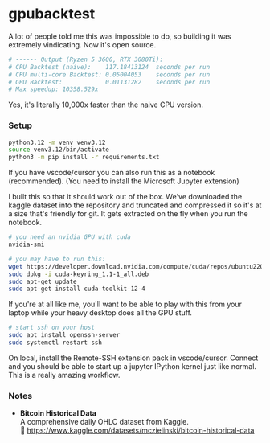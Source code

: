 # gpubacktest

A lot of people told me this was impossible to do, so building it was 
extremely vindicating. Now it's open source.

```bash
# ------ Output (Ryzen 5 3600, RTX 3080Ti):
# CPU Backtest (naive):    117.18413124  seconds per run
# CPU multi-core Backtest: 0.05004053    seconds per run
# GPU Backtest:            0.01131282    seconds per run
# Max speedup: 10358.529x
```

Yes, it's literally 10,000x faster than the naive CPU version.


### Setup
```bash
python3.12 -m venv venv3.12
source venv3.12/bin/activate
python3 -m pip install -r requirements.txt
```

If you have vscode/cursor you can also run this as a notebook (recommended).
(You need to install the Microsoft Jupyter extension)

I built this so that it should work out of the box. We've downloaded the kaggle dataset into the repository and truncated and compressed it so it's at a size that's friendly for git. It gets extracted on the fly when you run the notebook.


```bash
# you need an nvidia GPU with cuda
nvidia-smi

# you may have to run this:
wget https://developer.download.nvidia.com/compute/cuda/repos/ubuntu2204/x86_64/cuda-keyring_1.1-1_all.deb
sudo dpkg -i cuda-keyring_1.1-1_all.deb
sudo apt-get update
sudo apt-get install cuda-toolkit-12-4
```


If you're at all like me, you'll want to be able to play with this from your laptop while your heavy desktop does all the GPU stuff.

```bash
# start ssh on your host
sudo apt install openssh-server
sudo systemctl restart ssh
```
On local, install the Remote-SSH extension pack in 
vscode/cursor. Connect and you should be able to start up a jupyter IPython kernel just like normal. This is a really amazing workflow.



### Notes

- **Bitcoin Historical Data**  
  A comprehensive daily OHLC dataset from Kaggle.  
  🔗 https://www.kaggle.com/datasets/mczielinski/bitcoin-historical-data

